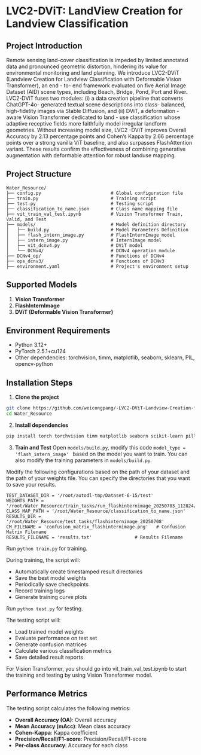 # LVC2-DViT: LandView Creation for Landview Classification

## Project Introduction

Remote sensing land-cover classification is impeded by limited annotated data and pronounced geometric distortion, hindering its value for environmental monitoring and land planning. We introduce LVC2-DViT (Landview Creation for Landview Classification with Deformable Vision Transformer), an end - to- end framework evaluated on five Aerial Image Dataset (AID) scene types, including Beach, Bridge, Pond, Port and River. LVC2-DViT fuses two modules: (i) a data creation pipeline that converts ChatGPT-4o- generated textual scene descriptions into class- balanced, high-fidelity images via Stable Diffusion, and (ii) DViT, a deformation - aware Vision Transformer dedicated to land - use 
classification whose adaptive receptive fields more faithfully model irregular landform geometries. Without increasing model size, LVC2 -DViT improves Overall Accuracy by 2.13 percentage points and Cohen’s Kappa by 2.66 percentage points over a strong vanilla ViT baseline, and also surpasses FlashAttention variant. These results confirm the effectiveness of combining generative augmentation with deformable attention for robust landuse mapping. 

## Project Structure

```
Water_Resource/
├── config.py                          # Global configuration file
├── train.py                           # Training script
├── test.py                            # Testing script
├── classification_to_name.json        # Class name mapping file
├── vit_train_val_test.ipynb           # Vision Transformer Train, Valid, and Test
├── models/                            # Model definition directory
│   ├── build.py                       # Model Parameters Definition
│   ├── flash_intern_image.py          # FlashInternImage model
│   ├── intern_image.py                # InternImage model
│   ├── vit_dcnv4.py                   # DViT model
│   └── DCNv4/                         # DCNv4 operation module
├── DCNv4_op/                          # Functions of DCNv4
├── ops_dcnv3/                         # Functions of DCNv3
├── environment.yaml                   # Project's environment setup
```


## Supported Models

1. **Vision Transformer**
2. **FlashInternImage**
3. **DViT (Deformable Vision Transformer)**



## Environment Requirements

- Python 3.12+
- PyTorch 2.5.1+cu124
- Other dependencies: torchvision, timm, matplotlib, seaborn, sklearn, PIL, opencv-python

## Installation Steps

1. **Clone the project**
```bash
git clone https://github.com/weicongpang/-LVC2-DViT-Landview-Creation-for-Landview-Classification.git
cd Water_Resource
```

2. **Install dependencies**
```bash
pip install torch torchvision timm matplotlib seaborn scikit-learn pillow opencv-python
```

3. **Train and Test** 
Open ```models/build.py```, modify this code ```model_type = 'flash_intern_image' ``` based on the model you want to train.
You can also modify the training parameters in ```models/build.py```.

Modify the following configurations based on the path of your dataset and the path of your weights file.
You can specify the directories that you want to save your results. 
```
TEST_DATASET_DIR = '/root/autodl-tmp/Dataset-6-15/test'
WEIGHTS_PATH = '/root/Water_Resource/train_tasks/run_flashinternimage_20250703_112824/checkpoint_epoch_50.pth'
CLASS_MAP_PATH = '/root/Water_Resource/classification_to_name.json'
RESULTS_DIR = '/root/Water_Resource/test_tasks/flashinternimage_20250708'
CM_FILENAME = 'confusion_matrix_flashinternimage.png'   # Confusion Matrix Filename
RESULTS_FILENAME = 'results.txt'                # Results Filename
```

Run ```python train.py``` for training.

During training, the script will:
- Automatically create timestamped result directories
- Save the best model weights
- Periodically save checkpoints
- Record training logs
- Generate training curve plots


Run ```python test.py``` for testing. 

The testing script will:
- Load trained model weights
- Evaluate performance on test set
- Generate confusion matrices
- Calculate various classification metrics
- Save detailed result reports

For Vision Transformer, you should go into vit_train_val_test.ipynb to start the training and testing by using Vision Transformer model. 



## Performance Metrics

The testing script calculates the following metrics:
- **Overall Accuracy (OA)**: Overall accuracy
- **Mean Accuracy (mAcc)**: Mean class accuracy
- **Cohen-Kappa**: Kappa coefficient
- **Precision/Recall/F1-score**: Precision/Recall/F1-score
- **Per-class Accuracy**: Accuracy for each class






